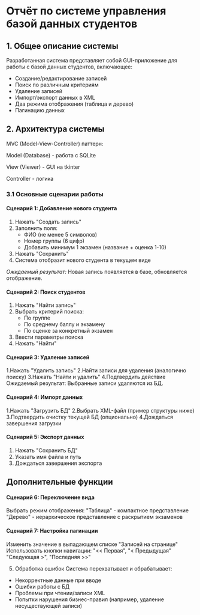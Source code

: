 # Отчёт по системе управления базой данных студентов

## 1. Общее описание системы
Разработанная система представляет собой GUI-приложение для работы с базой данных студентов, включающее:
- Создание/редактирование записей
- Поиск по различным критериям
- Удаление записей
- Импорт/экспорт данных в XML
- Два режима отображения (таблица и дерево)
- Пагинацию данных

## 2. Архитектура системы
MVC (Model-View-Controller) паттерн:

Model (Database) - работа с SQLite

View (Viewer) - GUI на tkinter

Controller - логика
### 3.1 Основные сценарии работы

#### Сценарий 1: Добавление нового студента
1. Нажать "Создать запись"
2. Заполнить поля:
   - ФИО (не менее 5 символов)
   - Номер группы (6 цифр)
   - Добавить минимум 1 экзамен (название + оценка 1-10)
3. Нажать "Сохранить"
4. Система отобразит нового студента в текущем виде

*Ожидаемый результат:* Новая запись появляется в базе, обновляется отображение.

#### Сценарий 2: Поиск студентов
1. Нажать "Найти запись"
2. Выбрать критерий поиска:
   - По группе
   - По среднему баллу и экзамену
   - По оценке за конкретный экзамен
3. Ввести параметры поиска
4. Нажать "Найти"
#### Сценарий 3: Удаление записей
1.Нажать "Удалить запись"
2.Найти записи для удаления (аналогично поиску)
3.Нажать "Найти и удалить"
4.Подтвердить действие
Ожидаемый результат: Выбранные записи удаляются из БД.

#### Сценарий 4: Импорт данных
1.Нажать "Загрузить БД"
2.Выбрать XML-файл (пример структуры ниже)
3.Подтвердить очистку текущей БД (опционально)
4.Дождаться завершения загрузки

#### Сценарий 5: Экспорт данных
1. Нажать "Сохранить БД"
2. Указать имя файла и путь
3. Дождаться завершения экспорта

## Дополнительные функции
#### Сценарий 6: Переключение вида
Выбрать режим отображения:
"Таблица" - компактное представление
"Дерево" - иерархическое представление с раскрытием экзаменов
#### Сценарий 7: Настройка пагинации
Изменить значение в выпадающем списке "Записей на странице"
Использовать кнопки навигации:
"<< Первая", "< Предыдущая"
"Следующая >", "Последняя >>"

5. Обработка ошибок
Система перехватывает и обрабатывает:
- Некорректные данные при вводе
- Ошибки работы с БД
- Проблемы при чтении/записи XML
- Попытки нарушения бизнес-правил (например, удаление несуществующей записи)
